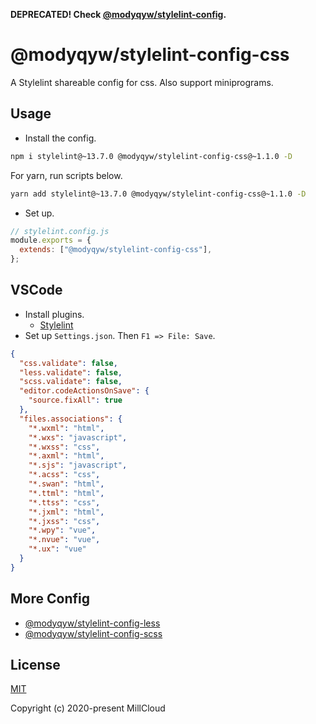 **DEPRECATED! Check [@modyqyw/stylelint-config](https://github.com/MillCloud/stylelint-config).**

# @modyqyw/stylelint-config-css

A Stylelint shareable config for css. Also support miniprograms.

## Usage

- Install the config.

```sh
npm i stylelint@~13.7.0 @modyqyw/stylelint-config-css@~1.1.0 -D
```

For yarn, run scripts below.

```sh
yarn add stylelint@~13.7.0 @modyqyw/stylelint-config-css@~1.1.0 -D
```

- Set up.

```js
// stylelint.config.js
module.exports = {
  extends: ["@modyqyw/stylelint-config-css"],
};
```

## VSCode

- Install plugins.
  - [Stylelint](https://marketplace.visualstudio.com/items?itemName=stylelint.vscode-stylelint)
- Set up `Settings.json`. Then `F1 => File: Save`.

```json
{
  "css.validate": false,
  "less.validate": false,
  "scss.validate": false,
  "editor.codeActionsOnSave": {
    "source.fixAll": true
  },
  "files.associations": {
    "*.wxml": "html",
    "*.wxs": "javascript",
    "*.wxss": "css",
    "*.axml": "html",
    "*.sjs": "javascript",
    "*.acss": "css",
    "*.swan": "html",
    "*.ttml": "html",
    "*.ttss": "css",
    "*.jxml": "html",
    "*.jxss": "css",
    "*.wpy": "vue",
    "*.nvue": "vue",
    "*.ux": "vue"
  }
}
```

## More Config

- [@modyqyw/stylelint-config-less](https://github.com/MillCloud/stylelint-config-less)
- [@modyqyw/stylelint-config-scss](https://github.com/MillCloud/stylelint-config-scss)

## License

[MIT](./LICENSE)

Copyright (c) 2020-present MillCloud

